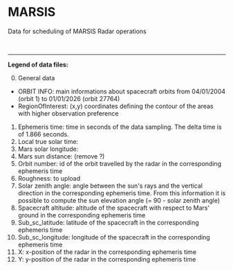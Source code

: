 # MARSIS
Data for scheduling of MARSIS Radar operations

&nbsp;

---

**Legend of data files:**

0. General data
  - ORBIT INFO: main informations about spacecraft orbits from 04/01/2004 (orbit 1) to 01/01/2026 (orbit 27764)
  - RegionOfInterest: (x,y) coordinates defining the contour of the areas with higher observation preference
1. Ephemeris time: time in seconds of the data sampling. The delta time is of 1.866 seconds.
2. Local true solar time: 
3. Mars solar longitude: 
4. Mars sun distance: (remove ?)
5. Orbit number: id of the orbit travelled by the radar in the corresponding ephemeris time
6. Roughness: to upload
7. Solar zenith angle: angle between the sun's rays and the vertical direction in the corresponding ephemeris time. From this information it is possible to compute the sun elevation angle (= 90 - solar zenith angle)
8. Spacecraft altitude: altitude of the spacecraft with respect to Mars' ground in the corresponding ephemeris time
9. Sub_sc_latitude: latitude of the spacecraft in the corresponding ephemeris time
10. Sub_sc_longitude: longitude of the spacecraft in the corresponding ephemeris time
11. X: x-position of the radar in the corresponding ephemeris time
12. Y: y-position of the radar in the corresponding ephemeris time

